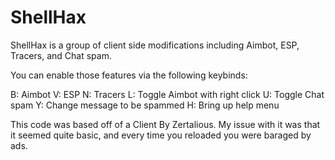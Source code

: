 # ShellHax

ShellHax is a group of client side modifications including Aimbot, ESP, Tracers, and Chat spam.

You can enable those features via the following keybinds:


B: Aimbot
V: ESP
N: Tracers
L: Toggle Aimbot with right click
U: Toggle Chat spam
Y: Change message to be spammed
H: Bring up help menu

This code was based off of a Client By Zertalious. My issue with it was that it seemed quite basic, and every time you reloaded you were baraged by ads.
